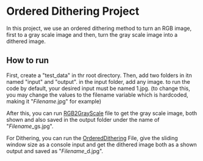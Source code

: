 # Ordered Dithering Project

In this project, we use an ordered dithering method to turn an RGB image, first to a gray scale image and then, turn the gray scale image into a dithered image.

## How to run

First, create a "test_data" in thr root directory. Then, add two folders in itn named "input" and "output". in the input folder, add any image. to run the code by default, your desired input must be named 1.jpg. (to change this, you may change the values to the filename variable which is hardcoded, making it "*Filename*.jpg" for example)

After this, you can run [RGB2GrayScale](RGB2GrayScale.py) file to get the gray scale image, both shown and also saved in the output folder under the name of "*Filename*_gs.jpg".

For Dithering, you can run the [OrderedDithering](OrderedDithering.py) File, give the sliding window size as a console input and get the dithered image both as a shown output and saved as "*Filename*_d.jpg".
